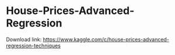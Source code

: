# House-Prices-Advanced-Regression
Download link: https://www.kaggle.com/c/house-prices-advanced-regression-techniques
